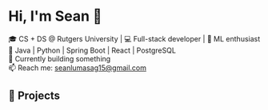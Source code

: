 # Hi, I'm Sean 👋

🎓 CS + DS @ Rutgers University | 💻 Full-stack developer | 🧠 ML enthusiast  
🔧 Java | Python | Spring Boot | React | PostgreSQL  
🌱 Currently building something  
📫 Reach me: [seanlumasag15@gmail.com](mailto:seanlumasag15@gmail.com)  

## 🚀 Projects



